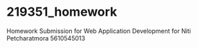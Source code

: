 # 219351_homework
Homework Submission for Web Application Development for Niti Petcharatmora 5610545013
